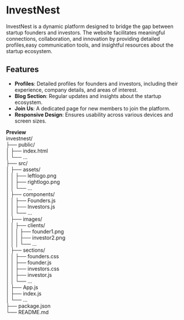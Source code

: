 # InvestNest

InvestNest is a dynamic platform designed to bridge the gap between startup founders and investors. 
The website facilitates meaningful connections, collaboration, and innovation by providing detailed profiles,easy communication tools, and insightful resources about the startup ecosystem.                                                                     


## Features                                                                     

- **Profiles**: Detailed profiles for founders and investors, including their experience, company details, and areas of interest.                                                                                                                                          
- **Blog Section**: Regular updates and insights about the startup ecosystem.                                                                     
- **Join Us**: A dedicated page for new members to join the platform.                                                                     
- **Responsive Design**: Ensures usability across various devices and screen sizes.                                                                     
                                                                  

**Preview**                                                          
investnest/                                                          
├── public/                                                          
│   ├── index.html                                                          
│   └── ...                                                          
├── src/                                                                                                                    
│   ├── assets/                                                          
│   │   ├── leftlogo.png                                                          
│   │   ├── rightlogo.png                                                          
│   │   └── ...                                                          
│   ├── components/                                                          
│   │   ├── Founders.js                                                          
│   │   ├── Investors.js                                                          
│   │   └── ...                                                          
│   ├── images/                                                          
│   │   ├── clients/                                                                                                                    
│   │   │   ├── founder1.png                                                          
│   │   │   ├── investor2.png                                                          
│   │   │   └── ...                                                          
│   ├── sections/                                                          
│   │   ├── founders.css                                                          
│   │   ├── founder.js                                                          
│   │   ├── investors.css                                                          
│   │   ├── investor.js                                                          
│   │   └── ...                                                          
│   ├── App.js                                                          
│   ├── index.js                                                          
│   └── ...                                                          
├── package.json                                                          
└── README.md                                                          
